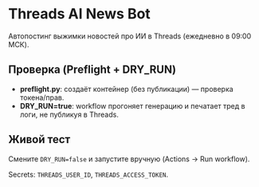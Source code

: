 # Threads AI News Bot

Автопостинг выжимки новостей про ИИ в Threads (ежедневно в 09:00 МСК).

## Проверка (Preflight + DRY_RUN)
- **preflight.py**: создаёт контейнер (без публикации) — проверка токена/прав.
- **DRY_RUN=true**: workflow прогоняет генерацию и печатает тред в логи, не публикуя в Threads.

## Живой тест
Смените `DRY_RUN=false` и запустите вручную (Actions → Run workflow).

Secrets: `THREADS_USER_ID`, `THREADS_ACCESS_TOKEN`.
